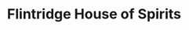 ---
title: "Flintridge House of Spirits"
url: /colorado-springs/flintridge-house-of-spirits/
shop: Spirituosen
---
